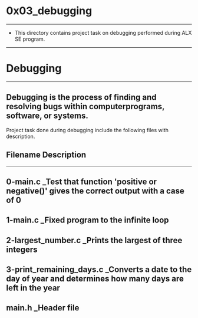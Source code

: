 # 0x03_debugging
---
- This directory contains project task on debugging performed during ALX SE program. 
---

# **Debugging**
---
Debugging is the process of finding and resolving bugs within computerprograms, software, or systems.
---

Project task done during debugging include the following files with description.

## Filename			Description
---
0-main.c			_Test that function 'positive or negative()' gives the correct output with a case of 0
---
1-main.c			_Fixed program to the infinite loop
---
2-largest_number.c		_Prints the largest of three integers
---
3-print_remaining_days.c	_Converts a date to the day of year and determines how many days are left in the year
---
main.h				_Header file
---
